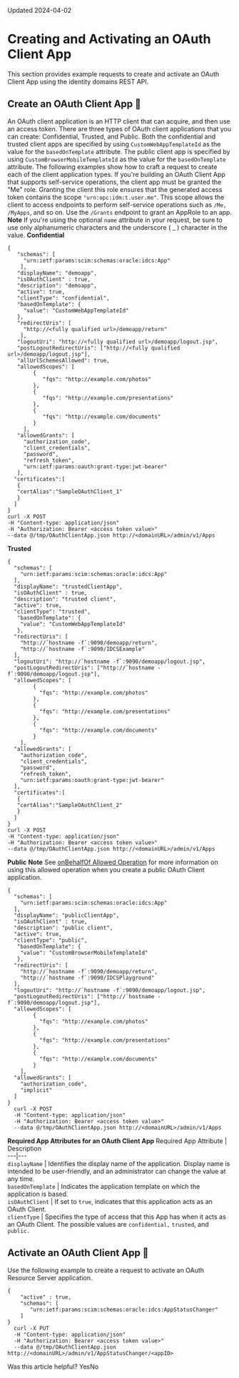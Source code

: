 Updated 2024-04-02
# Creating and Activating an OAuth Client App
This section provides example requests to create and activate an OAuth Client App using the identity domains REST API.
## Create an OAuth Client App 🔗 
An OAuth client application is an HTTP client that can acquire, and then use an access token. There are three types of OAuth client applications that you can create: Confidential, Trusted, and Public. Both the confidential and trusted client apps are specified by using `CustomWebAppTemplateId` as the value for the `basedOnTemplate` attribute. The public client app is specified by using `CustomBrowserMobileTemplateId` as the value for the `basedOnTemplate` attribute. The following examples show how to craft a request to create each of the client application types.
If you're building an OAuth Client App that supports self-service operations, the client app must be granted the "Me" role. Granting the client this role ensures that the generated access token contains the scope `"urn:opc:idm:t.user.me"`. This scope allows the client to access endpoints to perform self-service operations such as `/Me,` `/MyApps`, and so on. Use the `/Grants` endpoint to grant an AppRole to an app.
**Note** If you're using the optional `name` attribute in your request, be sure to use only alphanumeric characters and the underscore ( _ ) character in the value.
**Confidential**
```
{
   "schemas": [
     "urn:ietf:params:scim:schemas:oracle:idcs:App"
    ],
   "displayName": "demoapp",
   "isOAuthClient" : true,
   "description": "demoapp",
   "active": true,
   "clientType": "confidential",
   "basedOnTemplate": {
     "value": "CustomWebAppTemplateId"
   },
   "redirectUris": [
     "http://<fully qualified url>/demoapp/return"
    ],
   "logoutUri": "http://<fully qualified url>/demoapp/logout.jsp",
   "postLogoutRedirectUris": ["http://<fully qualified url>/demoapp/logout.jsp"],
   "allUrlSchemesAllowed": true,
   "allowedScopes": [
        {
           "fqs": "http://example.com/photos"
        },
        {
           "fqs": "http://example.com/presentations"
        },
        {
           "fqs": "http://example.com/documents"
        }
     ],
   "allowedGrants": [
     "authorization_code",
     "client_credentials",
     "password",
     "refresh_token",
     "urn:ietf:params:oauth:grant-type:jwt-bearer"
   ],
  "certificates":[ 
   {
   "certAlias":"SampleOAuthClient_1"
   }
  ]
}
curl -X POST
-H "Content-type: application/json"
-H "Authorization: Bearer <access token value>"
--data @/tmp/OAuthClientApp.json http://<domainURL>/admin/v1/Apps
```

**Trusted**
```
{
  "schemas": [
    "urn:ietf:params:scim:schemas:oracle:idcs:App"
  ],
  "displayName": "trustedClientApp",
  "isOAuthClient" : true,
  "description": "trusted client",
  "active": true,
  "clientType": "trusted",
   "basedOnTemplate": {
    "value": "CustomWebAppTemplateId"
   },
  "redirectUris": [   
    "http://`hostname -f`:9090/demoapp/return",   
    "http://`hostname -f`:9090/IDCSExample"   
  ],
  "logoutUri": "http://`hostname -f`:9090/demoapp/logout.jsp",
  "postLogoutRedirectUris": ["http://`hostname -f`:9090/demoapp/logout.jsp"],
  "allowedScopes": [
        {
          "fqs": "http://example.com/photos"
        },
        {
          "fqs": "http://example.com/presentations"
        },
        {
          "fqs": "http://example.com/documents"
        }
    ],
  "allowedGrants": [
    "authorization_code",
    "client_credentials",
    "password",
    "refresh_token",
    "urn:ietf:params:oauth:grant-type:jwt-bearer"
  ],
  "certificates":[ 
   {
   "certAlias":"SampleOAuthClient_2"
   }
  ]
}
curl -X POST
-H "Content-type: application/json"
-H "Authorization: Bearer <access token value>"
--data @/tmp/OAuthClientApp.json http://<domainURL>/admin/v1/Apps
```

**Public**
**Note** See [onBehalfOf Allowed Operation](https://docs.oracle.com/en-us/iaas/Content/Identity/api-getstarted/OnBehalfOf.htm "The onBehalfOf allowed operation provides a way to ensure that access privileges can be generated from the user's privileges alone, so that a client application can access endpoints to which the user has access, even if the client application by itself wouldn't normally have access.") for more information on using this allowed operation when you create a public OAuth Client application.
```
{
  "schemas": [
    "urn:ietf:params:scim:schemas:oracle:idcs:App"
  ],
  "displayName": "publicClientApp",
  "isOAuthClient" : true,
  "description": "public client",
  "active": true,
  "clientType": "public",
   "basedOnTemplate": {
    "value": "CustomBrowserMobileTemplateId"
   },
  "redirectUris": [   
    "http://`hostname -f`:9090/demoapp/return",   
    "http://`hostname -f`:9090/IDCSPlayground"   
  ],
  "logoutUri": "http://`hostname -f`:9090/demoapp/logout.jsp",
  "postLogoutRedirectUris": ["http://`hostname -f`:9090/demoapp/logout.jsp"],
  "allowedScopes": [
        {
          "fqs": "http://example.com/photos"
        },
        {
          "fqs": "http://example.com/presentations"
        },
        {
          "fqs": "http://example.com/documents"
        }
    ],
  "allowedGrants": [
    "authorization_code",
    "implicit"
  ]
} 
  curl -X POST
  -H "Content-type: application/json"
  -H "Authorization: Bearer <access token value>"
  --data @/tmp/OAuthClientApp.json http://<domainURL>/admin/v1/Apps
```

**Required App Attributes for an OAuth Client App**
Required App Attribute | Description  
---|---  
`displayName` | Identifies the display name of the application. Display name is intended to be user-friendly, and an administrator can change the value at any time.  
`basedOnTemplate` | Indicates the application template on which the application is based.  
`isOAuthClient` | If set to `true`, indicates that this application acts as an OAuth Client.  
`clientType` | Specifies the type of access that this App has when it acts as an OAuth Client. The possible values are `confidential,` `trusted`, and `public.`  
## Activate an OAuth Client App 🔗 
Use the following example to create a request to activate an OAuth Resource Server application.
```
{
    "active" : true,
    "schemas": [
       "urn:ietf:params:scim:schemas:oracle:idcs:AppStatusChanger"
    ]
}
  curl -X PUT 
  -H "Content-type: application/json"
  -H "Authorization: Bearer <access token value>"
  --data @/tmp/OAuthClientApp.json http://<domainURL>/admin/v1/AppStatusChanger/<appID>
```

Was this article helpful?
YesNo

